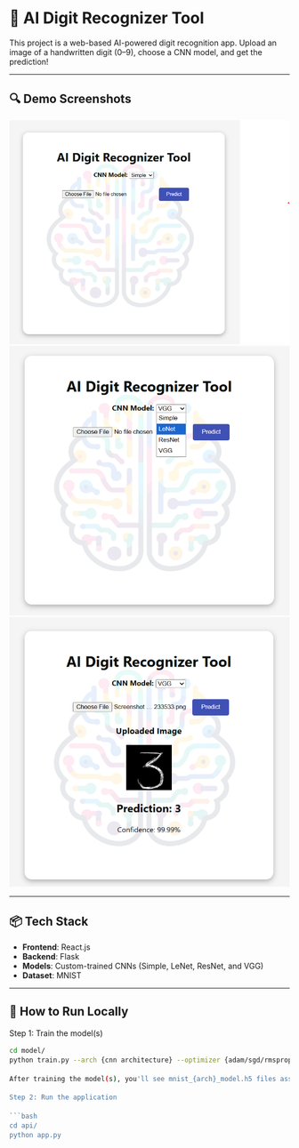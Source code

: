# 🧠 AI Digit Recognizer Tool

This project is a web-based AI-powered digit recognition app. Upload an image of a handwritten digit (0–9), choose a CNN model, and get the prediction!

---

## 🔍 Demo Screenshots

![App Homepage](./assets/homepage.png)
![CNN Models](./assets/cnn_models.png)
![Results](./assets/prediction_result.png)

---

## 📦 Tech Stack

- **Frontend**: React.js
- **Backend**: Flask
- **Models**: Custom-trained CNNs (Simple, LeNet, ResNet, and VGG)
- **Dataset**: MNIST

---

## 🚀 How to Run Locally

Step 1: Train the model(s)

```bash
cd model/
python train.py --arch {cnn architecture} --optimizer {adam/sgd/rmsprop} --epochs {epochs to train} --batch_size {mini batch size}

After training the model(s), you'll see mnist_{arch}_model.h5 files associated with the architecture you provided in training above

Step 2: Run the application

```bash
cd api/
python app.py

